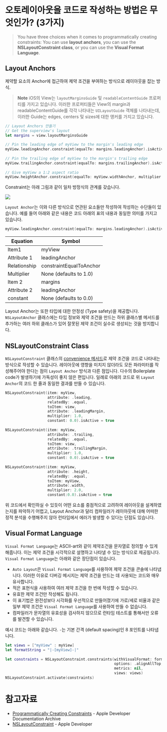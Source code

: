 # 오토레이아웃을 코드로 작성하는 방법은 무엇인가? (3가지)
> You have three choices when it comes to programmatically creating constraints: You can use **layout anchors**, you can use the **NSLayoutConstraint class**, or you can use the **Visual Format Language**.

## Layout Anchors
제약할 요소의 Anchor에 접근하여 제약 조건을 부여하는 방식으로 레이아웃을 잡는 방식.

> **Note**
> iOS의 View는 `layoutMarginsGuide` 및 `readableContentGuide` 프로퍼티를 가지고 있습니다. 이러한 프로퍼티들은 View의 margin과 readableContentGuide를 각각 나타내는 `UILayoutGuide` 객체를 나타내는데, 이러한 Guide는 edges, centers 및 sizes에 대한 앵커를 가지고 있습니다.

```swift
// Layout Anchors 만들기
// Get the superview's layout
let margins = view.layoutMarginsGuide
 
// Pin the leading edge of myView to the margin's leading edge
myView.leadingAnchor.constraint(equalTo: margins.leadingAnchor).isActive = true
 
// Pin the trailing edge of myView to the margin's trailing edge
myView.trailingAnchor.constraint(equalTo: margins.trailingAnchor).isActive = true
 
// Give myView a 1:2 aspect ratio
myView.heightAnchor.constraint(equalTo: myView.widthAnchor, multiplier: 2.0).isActive = true
```

Constraint는 아래 그림과 같이 일차 방정식의 관계를 갖습니다.

![](https://images.velog.io/images/ryan-son/post/70e696de-8a45-47a0-8cdc-263efb25f4a9/image.png)

`Layout Anchor`는 이와 다른 방식으로 연관된 요소들만 작성하여 작성하는 수단들이 있습니다.
예를 들어 아래와 같은 내용은 코드 아래의 표의 내용과 동일한 의미를 가지고 있습니다.

```swift
myView.leadingAnchor.constraint(equalTo: margins.leadingAnchor).isActive = true
```

| Equation     | Symbol                  |
| ------------ | ----------------------- |
| Item1        | myView                  |
| Attribute 1  | leadingAnchor           |
| Relationship | constraintEqualToAnchor |
| Multiplier   | None (defaults to 1.0)  |
| Item 2       | margins                 |
| Attribute 2  | leadingAnchor           |
| constant     | None (defaults to 0.0)  |

Layout Anchor는 또한 타입에 대한 안정성 (Type safety)을 제공합니다. `NSLayoutAnchor` 클래스에는 타입 정보와 제약 조건을 만드는 하위 클래스별 메서드를 추가하는 여러 하위 클래스가 있어 잘못된 제약 조건이 실수로 생성되는 것을 방지합니다.

## NSLayoutConstraint Class
`NSLayoutConstraint` 클래스의 [convenience 메서드](https://developer.apple.com/documentation/appkit/nslayoutconstraint/1526954-init)로 제약 조건을 코드로 나타내는 방식으로 작성할 수 있습니다. 레이아웃에 영향을 미치지 않더라도 모든 파라미터를 작성해주어야 한다는 점이 `Layout Anchor` 방식과 다른 점입니다. 다수의 Boilerplate code가 발생하기에 가독성이 좋지 않은 편입니다. 일례로 아래의 코드로 위 `Layout Anchor`의 코드 한 줄과 동일한 결과를 만들 수 있습니다.

```swift
NSLayoutConstraint(item: myView,
                   attribute: .leading,
                   relatedBy: .equal,
                   toItem: view,
                   attribute: .leadingMargin,
                   multiplier: 1.0,
                   constant: 0.0).isActive = true
 
NSLayoutConstraint(item: myView,
                   attribute: .trailing,
                   relatedBy: .equal,
                   toItem: view,
                   attribute: .trailingMargin,
                   multiplier: 1.0,
                   constant: 0.0).isActive = true
 
NSLayoutConstraint(item: myView,
                   attribute: .height,
                   relatedBy: .equal,
                   toItem: myView,
                   attribute:.width,
                   multiplier: 2.0,
                   constant:0.0).isActive = true
```

위 코드에서 확인하실 수 있듯이 어떤 요소를 중점적으로 고려하여 레이아웃을 설계하였는지를 파악하기 어렵고, Layout Anchor과 달리 컴파일러가 레이아웃에 대해 어떠한 정적 분석을 수행해주지 않아 런타임에서 에러가 발생할 수 있다는 단점도 있습니다. 

## Visual Format Language
`Visual Format Language`는 ASCII-art와 같이 제약조건을 문자열로 정의할 수 있게 해줍니다. 이는 제약 조건을 시각적으로 설명하고 나타낼 수 있는 방식으로 제공됩니다. `Visual Format Language`는 아래와 같은 장단점이 있습니다.

- `Auto Layout`은 `Visual Format Language`를 사용하여 제약 조건을 콘솔에 나타냅니다. 이러한 이유로 디버깅 메시지는 제약 조건을 만드는 데 사용되는 코드와 매우 유사합니다.
- 적은 표현식을 사용하여 여러 제약 조건을 한 번에 작성할 수 있습니다.
- 유효한 제약 조건만 작성해도 됩니다.
- 이 표기법은 완전성보다 시각화를 우선적으로 만들어졌기에 가로/세로 비율과 같은 일부 제약 조건은 `Visual Format Language`를 사용하여 만들 수 없습니다.
- 컴파일러가 문자열의 유효성을 검사하지 않으므로 런타임 테스트를 통해서만 오류를 발견할 수 있습니다.

예시 코드는 아래와 같습니다. `-`는 기본 간격 (default spacing)인 8 포인트를 나타냅니다.

```swift
let views = ["myView" : myView]
let formatString = "|-[myView]-|"
 
let constraints = NSLayoutConstraint.constraints(withVisualFormat: formatString,
                                                 options: .alignAllTop,
                                                 metrics: nil,
                                                 views: views)
NSLayoutConstraint.activate(constraints)
```

# 참고자료
- [Programmatically Creating Constraints](https://developer.apple.com/library/archive/documentation/UserExperience/Conceptual/AutolayoutPG/ProgrammaticallyCreatingConstraints.html#//apple_ref/doc/uid/TP40010853-CH16-SW1) - Apple Developer Documentation Archive
- [NSLayoutConstraint](https://developer.apple.com/documentation/uikit/nslayoutconstraint) - Apple Developer